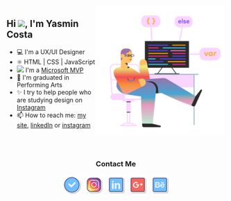 
<img align="right" width=300 src="./assets/marginalia-web-programer.png"/>

<!-- <img align='right' width=200 src="assets/gummy-programming.svg"> -->

## **Hi <img src="https://raw.githubusercontent.com/kaueMarques/kaueMarques/master/hi.gif" height="30px">, I'm Yasmin Costa**

- 💻 I'm a UX/UI Designer
- ⚛️ HTML | CSS | JavaScript
- <img  height="16" src="https://raw.githubusercontent.com/jakeliny/jakeliny/master/images/microsoft.png"> I'm a [Microsoft MVP](https://mvp.microsoft.com/en-us/PublicProfile/5003552?fullName=Jakeliny%20Gracielly)
- 📝 I'm graduated in Performing Arts
- ✨ I try to help people who are studying design on [Instagram](https://www.instagram.com/yasmincosta.design)
- 📫 How to reach me: [my site](https://yasmincosta.com), [linkedIn](https://www.linkedin.com/in/costayasmin/) or [instagram](https://www.instagram.com/ysaacosta/)

<br>
<br>

<div align="center">

### **Contact Me**

<div style="display: flex; align-items: center; justify-content: center; gap: 0.4em">
<a href="https://yasmincosta.com" target="_blank">
<img width=45 src="./assets/icons8-tiktok-verified-account.svg">
</a>

<a href="https://www.instagram.com/ysaacosta/" target="_blank">
<img width=45 src="./assets/icons8-instagram.svg">
</a>

<a href="https://www.linkedin.com/in/costayasmin/" target="_blank">
<img width=45 src="./assets/icons8-linkedin.svg">
</a>

<a href="yasmincosta.design@gmail.com" target="_blank">
<img width=45 height=45 src="./assets/icons8-google-plus-quadrado-100.png">
</a>

<a href="https://behance.net/costayasmin" target="_blank">
<img width=45 height=45 src="./assets/icons8-behance.svg">
</a>

</div>
</div>
